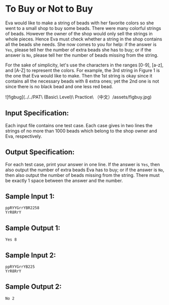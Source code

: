 # To Buy or Not to Buy

Eva would like to make a string of beads with her favorite colors so she went to a small shop to buy some beads. There were many colorful strings of beads. However the owner of the shop would only sell the strings in whole pieces. Hence Eva must check whether a string in the shop contains all the beads she needs. She now comes to you for help: if the answer is `Yes`, please tell her the number of extra beads she has to buy; or if the answer is `No`, please tell her the number of beads missing from the string.

For the sake of simplicity, let's use the characters in the ranges [0-9], [a-z], and [A-Z] to represent the colors. For example, the 3rd string in Figure 1 is the one that Eva would like to make. Then the 1st string is okay since it contains all the necessary beads with 8 extra ones; yet the 2nd one is not since there is no black bead and one less red bead.

![figbug](../../PAT\ \(Basic\ Level\)\ Practice\ （中文）/assets/figbuy.jpg)

## Input Specification:
Each input file contains one test case. Each case gives in two lines the strings of no more than 1000 beads which belong to the shop owner and Eva, respectively.

## Output Specification:
For each test case, print your answer in one line. If the answer is `Yes`, then also output the number of extra beads Eva has to buy; or if the answer is `No`, then also output the number of beads missing from the string. There must be exactly 1 space between the answer and the number.

## Sample Input 1:
    ppRYYGrrYBR2258
    YrR8RrY
## Sample Output 1:
    Yes 8
## Sample Input 2:
    ppRYYGrrYB225
    YrR8RrY
## Sample Output 2:
    No 2